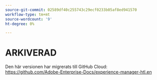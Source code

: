 ```yaml
---
source-git-commit: 02589df40c255743c29ecf0233b05af8ed941570
workflow-type: tm+mt
source-wordcount: '9'
ht-degree: 0%

---
```

# ARKIVERAD

Den här versionen har migrerats till GitHub Cloud: <https://github.com/Adobe-Enterprise-Docs/experience-manager-htl.en>
